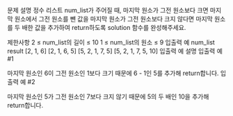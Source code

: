 문제 설명
정수 리스트 num_list가 주어질 때, 마지막 원소가 그전 원소보다 크면 마지막 원소에서 그전 원소를 뺀 값을 마지막 원소가 그전 원소보다 크지 않다면 마지막 원소를 두 배한 값을 추가하여 return하도록 solution 함수를 완성해주세요.

제한사항
2 ≤ num_list의 길이 ≤ 10
1 ≤ num_list의 원소 ≤ 9
입출력 예
num_list	result
[2, 1, 6]	[2, 1, 6, 5]
[5, 2, 1, 7, 5]	[5, 2, 1, 7, 5, 10]
입출력 예 설명
입출력 예 #1

마지막 원소인 6이 그전 원소인 1보다 크기 때문에 6 - 1인 5를 추가해 return합니다.
입출력 예 #2

마지막 원소인 5가 그전 원소인 7보다 크지 않기 때문에 5의 두 배인 10을 추가해 return합니다.